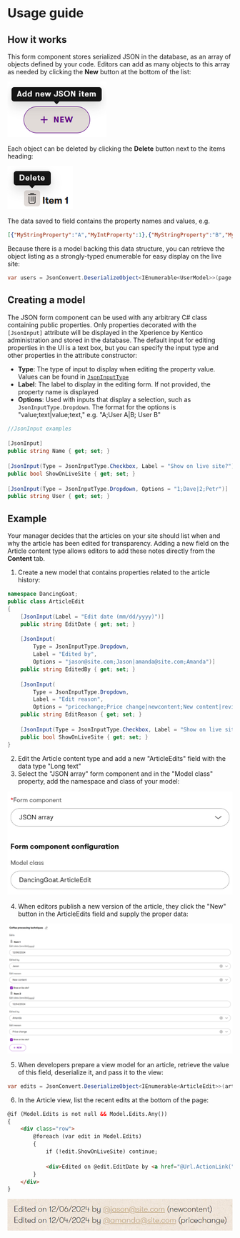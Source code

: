 # Usage guide

## How it works

This form component stores serialized JSON in the database, as an array of objects defined by your code. Editors can add as many objects to this array as needed by clicking the __New__ button at the bottom of the list:

![New button](/images/newbutton.png)

Each object can be deleted by clicking the __Delete__ button next to the items heading:

![Delete button](/images/deletebutton.png)

The data saved to field contains the property names and values, e.g.

```json
[{"MyStringProperty":"A","MyIntProperty":1},{"MyStringProperty":"B","MyIntProperty":2}]
```

Because there is a model backing this data structure, you can retrieve the object listing as a strongly-typed enumerable for easy display on the live site:

```cs
var users = JsonConvert.DeserializeObject<IEnumerable<UserModel>>(page.UserListing);
```

## Creating a model

The JSON form component can be used with any arbitrary C# class containing public properties. Only properties decorated with the `[JsonInput]` attribute will be displayed in the Xperience by Kentico administration and stored in the database. The default input for editing properties in the UI is a text box, but you can specify the input type and other properties in the attribute constructor:

- __Type__: The type of input to display when editing the property value. Values can be found in [`JsonInputType`](/src/Enum/JsonInputType.cs)
- __Label__: The label to display in the editing form. If not provided, the property name is displayed
- __Options__: Used with inputs that display a selection, such as `JsonInputType.Dropdown`. The format for the options is "value;text|value;text," e.g. "A;User A|B; User B"

```cs
//JsonInput examples

[JsonInput]
public string Name { get; set; }

[JsonInput(Type = JsonInputType.Checkbox, Label = "Show on live site?")]
public bool ShowOnLiveSite { get; set; }

[JsonInput(Type = JsonInputType.Dropdown, Options = "1;Dave|2;Petr")]
public string User { get; set; }
```

## Example

Your manager decides that the articles on your site should list when and why the article has been edited for transparency. Adding a new field on the Article content type allows editors to add these notes directly from the __Content__ tab.

1. Create a new model that contains properties related to the article history:

```cs
namespace DancingGoat;
public class ArticleEdit
{
    [JsonInput(Label = "Edit date (mm/dd/yyyy)")]
    public string EditDate { get; set; }

    [JsonInput(
        Type = JsonInputType.Dropdown,
        Label = "Edited by",
        Options = "jason@site.com;Jason|amanda@site.com;Amanda")]
    public string EditedBy { get; set; }

    [JsonInput(
        Type = JsonInputType.Dropdown,
        Label = "Edit reason",
        Options = "pricechange;Price change|newcontent;New content|review;Quality review")]
    public string EditReason { get; set; }

    [JsonInput(Type = JsonInputType.Checkbox, Label = "Show on live site?")]
    public bool ShowOnLiveSite { get; set; }
}
```

2. Edit the Article content type and add a new "ArticleEdits" field with the data type "Long text"
3. Select the "JSON array" form component and in the "Model class" property, add the namespace and class of your model:

![Component properties](/images/componentproperties.png)

4. When editors publish a new version of the article, they click the "New" button in the ArticleEdits field and supply the proper data:

![Administration example](/images/editingsample.png)

5. When developers prepare a view model for an article, retrieve the value of this field, deserialize it, and pass it to the view:

```cs
var edits = JsonConvert.DeserializeObject<IEnumerable<ArticleEdit>>(articlePage.ArticleEdits);
```

6. In the Article view, list the recent edits at the bottom of the page:

```html
@if (Model.Edits is not null && Model.Edits.Any())
{
    <div class="row">
        @foreach (var edit in Model.Edits)
        {
            if (!edit.ShowOnLiveSite) continue;

            <div>Edited on @edit.EditDate by <a href="@Url.ActionLink("List", "Editors")">@@@edit.EditedBy</a> (@edit.EditReason)</div>
        }
    </div>
}
```

![Live site example](/images/livesitesample.png)
